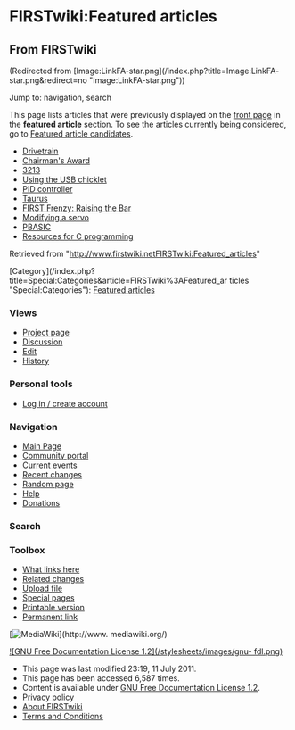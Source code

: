 # FIRSTwiki:Featured articles

## From FIRSTwiki

(Redirected from [Image:LinkFA-star.png](/index.php?title=Image:LinkFA-
star.png&redirect=no "Image:LinkFA-star.png"))

Jump to: navigation, search

This page lists articles that were previously displayed on the [front page](Main_Page "Main Page") in the **featured article** section. To see the articles currently being considered, go to [Featured article candidates](FIRSTwiki:Featured_article_candidates "FIRSTwiki:Featured article candidates").

- [Drivetrain](Drivetrain "Drivetrain")
- [Chairman's Award](Chairman%27s_Award "Chairman's Award")
- [3213](3213 "3213")
- [Using the USB chicklet](Using_the_USB_chicklet "Using the USB chicklet")
- [PID controller](PID_controller "PID controller")
- [Taurus](Taurus_%281073%29 "Taurus \(1073\)")
- [FIRST Frenzy: Raising the Bar](FIRST_Frenzy:_Raising_the_Bar "FIRST Frenzy: Raising the Bar")
- [Modifying a servo](Modifying_a_servo "Modifying a servo")
- [PBASIC](PBASIC "PBASIC")
- [Resources for C programming](Resources_for_C_programming "Resources for C programming")

Retrieved from "<http://www.firstwiki.netFIRSTwiki:Featured_articles>"

[Category](/index.php?title=Special:Categories&article=FIRSTwiki%3AFeatured_ar
ticles "Special:Categories"): [Featured articles](Category:Featured_articles "Category:Featured articles")

### Views

- [Project page](FIRSTwiki:Featured_articles)
- [Discussion](/index.php?title=FIRSTwiki_talk:Featured_articles&action=edit)
- [Edit](/index.php?title=FIRSTwiki:Featured_articles&action=edit)
- [History](/index.php?title=FIRSTwiki:Featured_articles&action=history)

### Personal tools

- [Log in / create account](/index.php?title=Special:Userlogin&returnto=FIRSTwiki:Featured_articles)

[](Main_Page "Main Page")

### Navigation

- [Main Page](Main_Page)
- [Community portal](FIRSTwiki:Community_portal)
- [Current events](Current_events)
- [Recent changes](Special:Recentchanges)
- [Random page](Special:Random)
- [Help](FIRSTwiki:Help)
- [Donations](FIRSTwiki:Site_support)

### Search

### Toolbox

- [What links here](Special:Whatlinkshere/FIRSTwiki:Featured_articles)
- [Related changes](Special:Recentchangeslinked/FIRSTwiki:Featured_articles)
- [Upload file](Special:Upload)
- [Special pages](Special:Specialpages)
- [Printable version](/index.php?title=FIRSTwiki:Featured_articles&printable=yes)
- [Permanent link](/index.php?title=FIRSTwiki:Featured_articles&oldid=80764)

[![MediaWiki](/skins/common/images/poweredby_mediawiki_88x31.png)](http://www.
mediawiki.org/)

[![GNU Free Documentation License 1.2](/stylesheets/images/gnu-
fdl.png)](http://www.gnu.org/copyleft/fdl.html)

- This page was last modified 23:19, 11 July 2011.
- This page has been accessed 6,587 times.
- Content is available under [GNU Free Documentation License 1.2](http://www.gnu.org/copyleft/fdl.html "http://www.gnu.org/copyleft/fdl.html").
- [Privacy policy](FIRSTwiki:Privacy_policy "FIRSTwiki:Privacy policy")
- [About FIRSTwiki](FIRSTwiki:About "FIRSTwiki:About")
- [Terms and Conditions](FIRSTwiki:Terms_and_conditions "FIRSTwiki:Terms and conditions")
